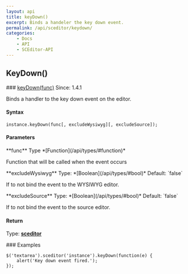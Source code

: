 ```yaml
---
layout: api
title: keyDown()
excerpt: Binds a handeler the key down event.
permalink: /api/sceditor/keydown/
categories:
    - Docs
    - API
    - SCEditor-API
---
```

## KeyDown()


<article class="api method" markdown="1">
### <a id="keyDown-func" href="#keyDown-func">keyDown(func)</a> <span class="since">Since: 1.4.1</span>

Binds a handler to the key down event on the editor.


#### Syntax

	instance.keyDown(func[, excludeWysiwyg][, excludeSource]);


#### Parameters

<div class="parameters">
<div class="parameter" markdown="1">
**func**  
Type *[Function](/api/types/#function)*

Function that will be called when the event occurs
</div>

<div class="parameter" markdown="1">
**excludeWysiwyg**  
Type: *[Boolean](/api/types/#bool)*  
Default: `false`

If to not bind the event to the WYSIWYG editor.
</div>

<div class="parameter" markdown="1">
**excludeSource**  
Type: *[Boolean](/api/types/#bool)*  
Default: `false`

If to not bind the event to the source editor.
</div>
</div>


#### Return

Type: **[sceditor](/api/types/#sceditor)**


<article class="api examples" markdown="1">
### Examples

	$('textarea').sceditor('instance').keyDown(function(e) {
		alert('Key down event fired.');
	});

</article>
</article>

